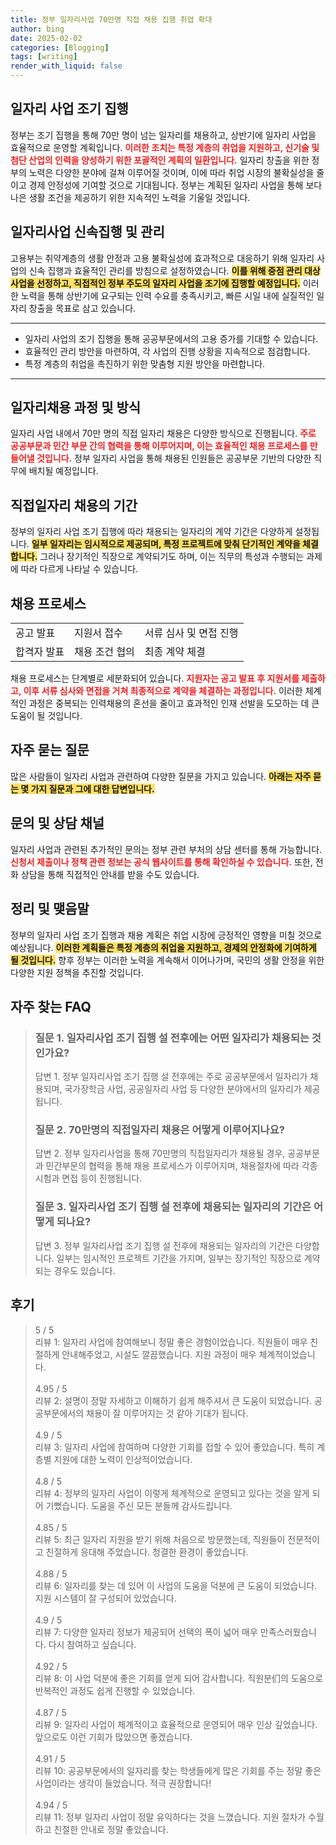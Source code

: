 ```yaml
---
title: 정부 일자리사업 70만명 직접 채용 집행 취업 확대
author: bing
date: 2025-02-02
categories: [Blogging]
tags: [writing]
render_with_liquid: false
---
```



<h2 id='일자리_사업_조기_집행'>일자리 사업 조기 집행</h2>

<p>정부는 조기 집행을 통해 70만 명이 넘는 일자리를 채용하고, 상반기에 일자리 사업을 효율적으로 운영할 계획입니다. <b><span style="color: #ee2323;">이러한 조치는 특정 계층의 취업을 지원하고, 신기술 및 첨단 산업의 인력을 양성하기 위한 포괄적인 계획의 일환입니다.</span></b> 일자리 창출을 위한 정부의 노력은 다양한 분야에 걸쳐 이루어질 것이며, 이에 따라 취업 시장의 불확실성을 줄이고 경제 안정성에 기여할 것으로 기대됩니다. 정부는 계획된 일자리 사업을 통해 보다 나은 생활 조건을 제공하기 위한 지속적인 노력을 기울일 것입니다.</p>

<h2 id='일자리사업_신속집행_및_관리'>일자리사업 신속집행 및 관리</h2>

<p>고용부는 취약계층의 생활 안정과 고용 불확실성에 효과적으로 대응하기 위해 일자리 사업의 신속 집행과 효율적인 관리를 방침으로 설정하였습니다. <b><span style="background-color: #ffe066;">이를 위해 중점 관리 대상 사업을 선정하고, 직접적인 정부 주도의 일자리 사업을 조기에 집행할 예정입니다.</span></b> 이러한 노력을 통해 상반기에 요구되는 인력 수요를 충족시키고, 빠른 시일 내에 실질적인 일자리 창출을 목표로 삼고 있습니다.</p>

<hr />

<ul>
    <li>일자리 사업의 조기 집행을 통해 공공부문에서의 고용 증가를 기대할 수 있습니다.</li>
    <li>효율적인 관리 방안을 마련하여, 각 사업의 진행 상황을 지속적으로 점검합니다.</li>
    <li>특정 계층의 취업을 촉진하기 위한 맞춤형 지원 방안을 마련합니다.</li>
</ul>

<hr />

<h2 id='일자리채용_과정_및_방식'>일자리채용 과정 및 방식</h2>

<p>일자리 사업 내에서 70만 명의 직접 일자리 채용은 다양한 방식으로 진행됩니다. <b><span style="color: #ee2323;">주로 공공부문과 민간 부문 간의 협력을 통해 이루어지며, 이는 효율적인 채용 프로세스를 만들어낼 것입니다.</span></b> 정부 일자리 사업을 통해 채용된 인원들은 공공부문 기반의 다양한 직무에 배치될 예정입니다.</p>

<h2 id='직접일자리_채용의_기간'>직접일자리 채용의 기간</h2>

<p>정부의 일자리 사업 조기 집행에 따라 채용되는 일자리의 계약 기간은 다양하게 설정됩니다. <b><span style="background-color: #ffe066;">일부 일자리는 임시적으로 제공되며, 특정 프로젝트에 맞춰 단기적인 계약을 체결합니다.</span></b> 그러나 장기적인 직장으로 계약되기도 하며, 이는 직무의 특성과 수행되는 과제에 따라 다르게 나타날 수 있습니다.</p>

<h2 id='채용_프로세스'>채용 프로세스</h2>

<table>
    <tr>
        <td>공고 발표</td>
        <td>지원서 접수</td>
        <td>서류 심사 및 면접 진행</td>
    </tr>
    <tr>
        <td>합격자 발표</td>
        <td>채용 조건 협의</td>
        <td>최종 계약 체결</td>
    </tr>
</table>

<p>채용 프로세스는 단계별로 세분화되어 있습니다. <b><span style="color: #ee2323;">지원자는 공고 발표 후 지원서를 제출하고, 이후 서류 심사와 면접을 거쳐 최종적으로 계약을 체결하는 과정입니다.</span></b> 이러한 체계적인 과정은 중복되는 인력채용의 혼선을 줄이고 효과적인 인재 선발을 도모하는 데 큰 도움이 될 것입니다.</p>

<h2 id='자주_묻는_질문'>자주 묻는 질문</h2>

<p>많은 사람들이 일자리 사업과 관련하여 다양한 질문을 가지고 있습니다. <b><span style="background-color: #ffe066;">아래는 자주 묻는 몇 가지 질문과 그에 대한 답변입니다.</span></b></p>

<h2 id='문의_및_상담_채널'>문의 및 상담 채널</h2>

<p>일자리 사업과 관련된 추가적인 문의는 정부 관련 부처의 상담 센터를 통해 가능합니다. <b><span style="color: #ee2323;">신청서 제출이나 정책 관련 정보는 공식 웹사이트를 통해 확인하실 수 있습니다.</span></b> 또한, 전화 상담을 통해 직접적인 안내를 받을 수도 있습니다.</p>

<h2 id='정리_및_맺음말'>정리 및 맺음말</h2>

<p>정부의 일자리 사업 조기 집행과 채용 계획은 취업 시장에 긍정적인 영향을 미칠 것으로 예상됩니다. <b><span style="background-color: #ffe066;">이러한 계획들은 특정 계층의 취업을 지원하고, 경제의 안정화에 기여하게 될 것입니다.</span></b> 향후 정부는 이러한 노력을 계속해서 이어나가며, 국민의 생활 안정을 위한 다양한 지원 정책을 추진할 것입니다.</p>


<h2 id='자주_찾는_FAQ'>자주 찾는 FAQ</h2>
<div itemscope="" itemtype="https://schema.org/FAQPage"> 
<blockquote> 
<div itemscope="" itemprop="mainEntity" itemtype="https://schema.org/Question"> 
<h3 itemprop="name">질문 1. 일자리사업 조기 집행 설 전후에는 어떤 일자리가 채용되는 것인가요?</h3> 
<div itemscope="" itemprop="acceptedAnswer" itemtype="https://schema.org/Answer"> 
<span itemprop="text"> 
<p>답변 1. 정부 일자리사업 조기 집행 설 전후에는 주로 공공부문에서 일자리가 채용되며, 국가장학금 사업, 공공일자리 사업 등 다양한 분야에서의 일자리가 제공됩니다.</p> 
</span> 
</div> 
</div> 

<div itemscope="" itemprop="mainEntity" itemtype="https://schema.org/Question"> 
<h3 itemprop="name">질문 2. 70만명의 직접일자리 채용은 어떻게 이루어지나요?</h3> 
<div itemscope="" itemprop="acceptedAnswer" itemtype="https://schema.org/Answer"> 
<span itemprop="text"> 
<p>답변 2. 정부 일자리사업을 통해 70만명의 직접일자리가 채용될 경우, 공공부문과 민간부문의 협력을 통해 채용 프로세스가 이루어지며, 채용절차에 따라 각종 시험과 면접 등이 진행됩니다.</p> 
</span> 
</div> 
</div> 

<div itemscope="" itemprop="mainEntity" itemtype="https://schema.org/Question"> 
<h3 itemprop="name">질문 3. 일자리사업 조기 집행 설 전후에 채용되는 일자리의 기간은 어떻게 되나요?</h3> 
<div itemscope="" itemprop="acceptedAnswer" itemtype="https://schema.org/Answer"> 
<span itemprop="text"> 
<p>답변 3. 정부 일자리사업 조기 집행 설 전후에 채용되는 일자리의 기간은 다양합니다. 일부는 임시적인 프로젝트 기간을 가지며, 일부는 장기적인 직장으로 계약되는 경우도 있습니다.</p> 
</span> 
</div> 
</div> 
</blockquote> 
</div>
<h2 id='후기'>후기</h2>
<div itemscope itemtype="https://schema.org/Product">
  <blockquote>
  <div itemprop="review" itemscope itemtype="https://schema.org/Review">
      <div itemprop="reviewRating" itemscope itemtype="https://schema.org/Rating"> <span itemprop="ratingValue">5</span> / <span itemprop="bestRating">5</span> </div>
      <span itemprop="reviewBody">리뷰 1: 일자리 사업에 참여해보니 정말 좋은 경험이었습니다. 직원들이 매우 친절하게 안내해주었고, 시설도 깔끔했습니다. 지원 과정이 매우 체계적이었습니다.</span>
  </div>
  <br>
  <div itemprop="review" itemscope itemtype="https://schema.org/Review">
      <div itemprop="reviewRating" itemscope itemtype="https://schema.org/Rating"> <span itemprop="ratingValue">4.95</span> / <span itemprop="bestRating">5</span> </div>
      <span itemprop="reviewBody">리뷰 2: 설명이 정말 자세하고 이해하기 쉽게 해주셔서 큰 도움이 되었습니다. 공공부문에서의 채용이 잘 이루어지는 것 같아 기대가 됩니다.</span>
  </div>
  <br>
  <div itemprop="review" itemscope itemtype="https://schema.org/Review">
      <div itemprop="reviewRating" itemscope itemtype="https://schema.org/Rating"> <span itemprop="ratingValue">4.9</span> / <span itemprop="bestRating">5</span> </div>
      <span itemprop="reviewBody">리뷰 3: 일자리 사업에 참여하며 다양한 기회를 접할 수 있어 좋았습니다. 특히 계층별 지원에 대한 노력이 인상적이었습니다.</span>
  </div>
  <br>
  <div itemprop="review" itemscope itemtype="https://schema.org/Review">
      <div itemprop="reviewRating" itemscope itemtype="https://schema.org/Rating"> <span itemprop="ratingValue">4.8</span> / <span itemprop="bestRating">5</span> </div>
      <span itemprop="reviewBody">리뷰 4: 정부의 일자리 사업이 이렇게 체계적으로 운영되고 있다는 것을 알게 되어 기뻤습니다. 도움을 주신 모든 분들께 감사드립니다.</span>
  </div>
  <br>
  <div itemprop="review" itemscope itemtype="https://schema.org/Review">
      <div itemprop="reviewRating" itemscope itemtype="https://schema.org/Rating"> <span itemprop="ratingValue">4.85</span> / <span itemprop="bestRating">5</span> </div>
      <span itemprop="reviewBody">리뷰 5: 최근 일자리 지원을 받기 위해 처음으로 방문했는데, 직원들이 전문적이고 친절하게 응대해 주었습니다. 청결한 환경이 좋았습니다.</span>
  </div>
  <br>
  <div itemprop="review" itemscope itemtype="https://schema.org/Review">
      <div itemprop="reviewRating" itemscope itemtype="https://schema.org/Rating"> <span itemprop="ratingValue">4.88</span> / <span itemprop="bestRating">5</span> </div>
      <span itemprop="reviewBody">리뷰 6: 일자리를 찾는 데 있어 이 사업의 도움을 덕분에 큰 도움이 되었습니다. 지원 시스템이 잘 구성되어 있었습니다.</span>
  </div>
  <br>
  <div itemprop="review" itemscope itemtype="https://schema.org/Review">
      <div itemprop="reviewRating" itemscope itemtype="https://schema.org/Rating"> <span itemprop="ratingValue">4.9</span> / <span itemprop="bestRating">5</span> </div>
      <span itemprop="reviewBody">리뷰 7: 다양한 일자리 정보가 제공되어 선택의 폭이 넓어 매우 만족스러웠습니다. 다시 참여하고 싶습니다.</span>
  </div>
  <br>
  <div itemprop="review" itemscope itemtype="https://schema.org/Review">
      <div itemprop="reviewRating" itemscope itemtype="https://schema.org/Rating"> <span itemprop="ratingValue">4.92</span> / <span itemprop="bestRating">5</span> </div>
      <span itemprop="reviewBody">리뷰 8: 이 사업 덕분에 좋은 기회를 얻게 되어 감사합니다. 직원분们의 도움으로 반복적인 과정도 쉽게 진행할 수 있었습니다.</span>
  </div>
  <br>
  <div itemprop="review" itemscope itemtype="https://schema.org/Review">
      <div itemprop="reviewRating" itemscope itemtype="https://schema.org/Rating"> <span itemprop="ratingValue">4.87</span> / <span itemprop="bestRating">5</span> </div>
      <span itemprop="reviewBody">리뷰 9: 일자리 사업이 체계적이고 효율적으로 운영되어 매우 인상 깊었습니다. 앞으로도 이런 기회가 많았으면 좋겠습니다.</span>
  </div>
  <br>
  <div itemprop="review" itemscope itemtype="https://schema.org/Review">
      <div itemprop="reviewRating" itemscope itemtype="https://schema.org/Rating"> <span itemprop="ratingValue">4.91</span> / <span itemprop="bestRating">5</span> </div>
      <span itemprop="reviewBody">리뷰 10: 공공부문에서의 일자리를 찾는 학생들에게 많은 기회를 주는 정말 좋은 사업이라는 생각이 들었습니다. 적극 권장합니다!</span>
  </div>
  <br>
  <div itemprop="review" itemscope itemtype="https://schema.org/Review">
      <div itemprop="reviewRating" itemscope itemtype="https://schema.org/Rating"> <span itemprop="ratingValue">4.94</span> / <span itemprop="bestRating">5</span> </div>
      <span itemprop="reviewBody">리뷰 11: 정부 일자리 사업이 정말 유익하다는 것을 느꼈습니다. 지원 절차가 수월하고 친절한 안내로 정말 좋았습니다.</span>
  </div>
  </blockquote>
</div>
